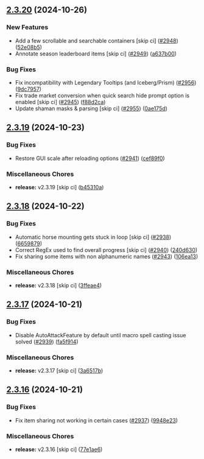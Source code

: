 ## [2.3.20](https://github.com/Wynntils/Wynntils/compare/v2.3.19...v2.3.20) (2024-10-26)


### New Features

* Add a few scrollable and searchable containers [skip ci] ([#2948](https://github.com/Wynntils/Wynntils/issues/2948)) ([52e08b5](https://github.com/Wynntils/Wynntils/commit/52e08b51082165b9cd635eec6e469389e84bb1fd))
* Annotate season leaderboard items [skip ci] ([#2949](https://github.com/Wynntils/Wynntils/issues/2949)) ([a637b00](https://github.com/Wynntils/Wynntils/commit/a637b002131b074c6645e5bbac261a35da64472b))


### Bug Fixes

* Fix incompatibility with Legendary Tooltips (and Iceberg/Prism) ([#2956](https://github.com/Wynntils/Wynntils/issues/2956)) ([9dc7957](https://github.com/Wynntils/Wynntils/commit/9dc795735362d4cf67c34362062c70299145a273))
* Fix trade market conversion when quick search hide prompt option is enabled [skip ci] ([#2945](https://github.com/Wynntils/Wynntils/issues/2945)) ([f88d2ca](https://github.com/Wynntils/Wynntils/commit/f88d2cab0e87b778ffa868423360beb4229f4c4b))
* Update shaman masks & parsing [skip ci] ([#2955](https://github.com/Wynntils/Wynntils/issues/2955)) ([0ae175d](https://github.com/Wynntils/Wynntils/commit/0ae175d0329b67d823e34d2e4e846416ac712d72))

## [2.3.19](https://github.com/Wynntils/Wynntils/compare/v2.3.18...v2.3.19) (2024-10-23)


### Bug Fixes

* Restore GUI scale after reloading options ([#2941](https://github.com/Wynntils/Wynntils/issues/2941)) ([cef89f0](https://github.com/Wynntils/Wynntils/commit/cef89f02877451c992a579756ca0250283846b20))


### Miscellaneous Chores

* **release:** v2.3.19 [skip ci] ([b45310a](https://github.com/Wynntils/Wynntils/commit/b45310a4a4a0e1a6e801b3696e46740adb07a546))

## [2.3.18](https://github.com/Wynntils/Wynntils/compare/v2.3.17...v2.3.18) (2024-10-22)


### Bug Fixes

* Automatic horse mounting gets stuck in loop [skip ci] ([#2938](https://github.com/Wynntils/Wynntils/issues/2938)) ([6659879](https://github.com/Wynntils/Wynntils/commit/665987946962c332986ae3f3639eba36cc2056b8))
* Correct RegEx used to find overall progress [skip ci] ([#2940](https://github.com/Wynntils/Wynntils/issues/2940)) ([240d630](https://github.com/Wynntils/Wynntils/commit/240d630cd13035ff216f8e6b68ce154cc883cfa1))
* Fix sharing some items with non alphanumeric names ([#2943](https://github.com/Wynntils/Wynntils/issues/2943)) ([106ea13](https://github.com/Wynntils/Wynntils/commit/106ea13865513becf0dc6cb7e28a5875ab1dcf75))


### Miscellaneous Chores

* **release:** v2.3.18 [skip ci] ([3ffeae4](https://github.com/Wynntils/Wynntils/commit/3ffeae41bc0a5e315ceb65bff13ef24dbde2587b))

## [2.3.17](https://github.com/Wynntils/Wynntils/compare/v2.3.16...v2.3.17) (2024-10-21)


### Bug Fixes

* Disable AutoAttackFeature by default until macro spell casting issue solved ([#2939](https://github.com/Wynntils/Wynntils/issues/2939)) ([fa5f914](https://github.com/Wynntils/Wynntils/commit/fa5f914b304facc7fa128e51031d6065fd99ebe1))


### Miscellaneous Chores

* **release:** v2.3.17 [skip ci] ([3a6517b](https://github.com/Wynntils/Wynntils/commit/3a6517b046a95c0efefb14298dd01eb1ce6f910f))

## [2.3.16](https://github.com/Wynntils/Wynntils/compare/v2.3.15...v2.3.16) (2024-10-21)


### Bug Fixes

* Fix item sharing not working in certain cases ([#2937](https://github.com/Wynntils/Wynntils/issues/2937)) ([9948e23](https://github.com/Wynntils/Wynntils/commit/9948e232ae5baad51d9f99d05aad5582acff0786))


### Miscellaneous Chores

* **release:** v2.3.16 [skip ci] ([77e1ae6](https://github.com/Wynntils/Wynntils/commit/77e1ae64c16e90689512fd3e293e0887218d7115))

